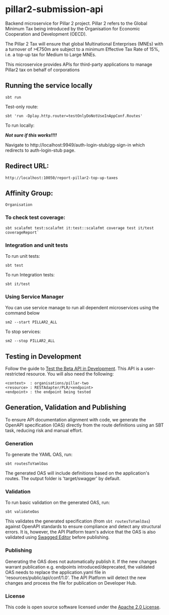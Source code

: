 # pillar2-submission-api
Backend microservice for Pillar 2  project. Pillar 2 refers to the Global Minimum Tax being introduced by the Organisation for Economic Cooperation and Development (OECD).

The Pillar 2 Tax will ensure that global Multinational Enterprises (MNEs) with a turnover of >€750m are subject to a minimum Effective Tax Rate of 15%, i.e. a top-up tax for Medium to Large MNEs.

This microservice provides APIs for third-party applications to manage Pillar2 tax on behalf of corporations
## Running the service locally

```shell
sbt run
```

Test-only route:

```shell
sbt 'run -Dplay.http.router=testOnlyDoNotUseInAppConf.Routes'
```

To run locally:

***Not sure if this works!!!!***

Navigate to http://localhost:9949/auth-login-stub/gg-sign-in which redirects to auth-login-stub page.


## Redirect URL:
    http://localhost:10050/report-pillar2-top-up-taxes

## Affinity Group:
    Organisation

### To check test coverage:

```shell
sbt scalafmt test:scalafmt it:test::scalafmt coverage test it/test coverageReport`
```

### Integration and unit tests

To run unit tests:
```shell
sbt test
```
To run Integration tests:
```shell
sbt it/test
```

### Using Service Manager

You can use service manage to run all dependent microservices using the command below
```shell
sm2 --start PILLAR2_ALL
```
To stop services:
```shell
sm2 --stop PILLAR2_ALL
```

## Testing in Development

Follow the guide to [Test the Beta API in Development](https://docs.tax.service.gov.uk/mdtp-handbook/documentation/create-and-manage-a-developer-hub-api/test-the-beta-api-in-dev.html). This API is a user-restricted resource. You will also need the following:

    <context>  : organisations/pillar-two
    <resource> : RESTAdapter/PLR/<endpoint>
    <endpoint> : the endpoint being tested

## Generation, Validation and Publishing
To ensure API documentation alignment with code, we generate the OpenAPI specification (OAS) directly from the route definitions using an SBT task, reducing risk and manual effort.

### Generation
To generate the YAML OAS, run:
```shell
sbt routesToYamlOas
```
The generated OAS will include definitions based on the application's routes. The output folder is 'target/swagger' by default.

### Validation
To run basic validation on the generated OAS, run: 
```shell
sbt validateOas
```
This validates the generated specification (from `sbt routesToYamlOas`) against OpenAPI standards to ensure compliance and detect any structural errors. It is, however, the API Platform team's advice that the OAS is also validated using [Swagged Editor](https://editor.swagger.io/) before publishing.

### Publishing
Generating the OAS does not automatically publish it. If the new changes warrant publication e.g. endpoints introduced/deprecated, the validated OAS needs to replace the application.yaml file in 'resources/public/api/conf/1.0'. The API Platform will detect the new changes and process the file for publication on Developer Hub.

### License

This code is open source software licensed under the [Apache 2.0 License]("http://www.apache.org/licenses/LICENSE-2.0.html").